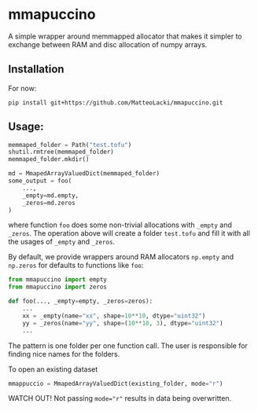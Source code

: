 # mmapuccino

A simple wrapper around memmapped allocator that makes it simpler to exchange between RAM and disc allocation of numpy arrays.

## Installation

For now:
```
pip install git+https://github.com/MatteoLacki/mmapuccino.git
```

## Usage:

```python
memmaped_folder = Path("test.tofu")
shutil.rmtree(memmaped_folder)
memmaped_folder.mkdir()

md = MmapedArrayValuedDict(memmaped_folder)
some_output = foo(
    ...,
    _empty=md.empty,
    _zeros=md.zeros
)
```

where function `foo` does some non-trivial allocations with `_empty` and `_zeros`.
The operation above will create a folder `test.tofu` and fill it with all the usages of `_empty` and `_zeros`.

By default, we provide wrappers around RAM allocators `np.empty` and `np.zeros` for defaults to functions like `foo`:

```python
from mmapuccino import empty
from mmapuccino import zeros

def foo(..., _empty=empty, _zeros=zeros):
    ...
    xx = _empty(name="xx", shape=10**10, dtype="uint32")
    yy = _zeros(name="yy", shape=(10**10, 3), dtype="uint32")
    ...
```

The pattern is one folder per one function call.
The user is responsible for finding nice names for the folders.

To open an existing dataset

```python
mmappuccio = MmapedArrayValuedDict(existing_folder, mode="r")
```

WATCH OUT! 
Not passing `mode="r"` results in data being overwritten.

